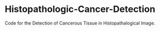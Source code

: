 # Histopathologic-Cancer-Detection
Code for the Detection of Cancerous Tissue in Histopathalogical Image. 
